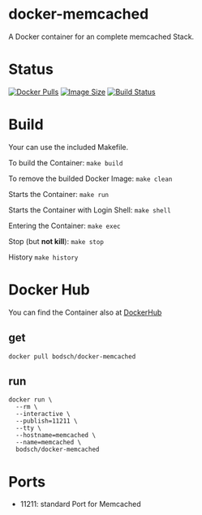 docker-memcached
=================

A Docker container for an complete memcached Stack.


# Status

[![Docker Pulls](https://img.shields.io/docker/pulls/bodsch/docker-memcached.svg?branch)][hub]
[![Image Size](https://images.microbadger.com/badges/image/bodsch/docker-memcached.svg?branch)][microbadger]
[![Build Status](https://travis-ci.org/bodsch/docker-memcached.svg?branch)][travis]

[hub]: https://hub.docker.com/r/bodsch/docker-memcached/
[microbadger]: https://microbadger.com/images/bodsch/docker-memcached
[travis]: https://travis-ci.org/bodsch/docker-memcached


# Build
Your can use the included Makefile.

To build the Container: `make build`

To remove the builded Docker Image: `make clean`

Starts the Container: `make run`

Starts the Container with Login Shell: `make shell`

Entering the Container: `make exec`

Stop (but **not kill**): `make stop`

History `make history`


# Docker Hub

You can find the Container also at  [DockerHub](https://hub.docker.com/r/bodsch/docker-memcached/)

## get

    docker pull bodsch/docker-memcached

## run

    docker run \
      --rm \
      --interactive \
      --publish=11211 \
      --tty \
      --hostname=memcached \
      --name=memcached \
      bodsch/docker-memcached


# Ports
 - 11211: standard Port for Memcached

